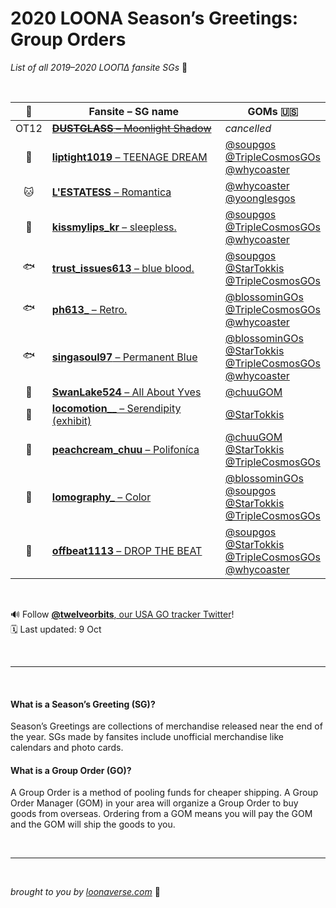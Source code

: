 # 2020 LOONA Season’s Greetings: Group Orders
_List of all 2019–2020 LOOΠΔ fansite SGs_ 🎁

<br>

| 🌙 | Fansite – SG name | GOMs 🇺🇸 |
|:---:|---|---|
| OT12 | ~~[**DUSTGLASS** – Moonlight Shadow](https://twitter.com/DUSTGLASS/status/1173131956634058752)~~ | _cancelled_ |
| 🐰 | [**liptight1019** – TEENAGE DREAM](https://twitter.com/liptight1019/status/1171018623005016064) | [@soupgos](https://twitter.com/soupgos/status/1176278837623250944)<br>[@TripleCosmosGOs](https://twitter.com/TripleCosmosGOs/status/1173169108315230208)<br>[@whycoaster](https://twitter.com/whycoaster/status/1172560946528759813) |
| 🐱 | [**L'ESTATESS** – Romantica](https://twitter.com/lestatess/status/1180135600084512769) | [@whycoaster](https://twitter.com/whycoaster/status/1181405300542324737)<br>[@yoonglesgos](https://twitter.com/yoonglesgos/status/1180670371441201152) |
| 👄 | [**kissmylips_kr** – sleepless.](https://twitter.com/kissmylips_kr/status/1172195731546890240) | [@soupgos](https://twitter.com/soupgos/status/1176281132930916353)<br>[@TripleCosmosGOs](https://twitter.com/TripleCosmosGOs/status/1177835819362635777)<br>[@whycoaster](https://twitter.com/whycoaster/status/1175836416670126085) |
| 🐟 | [**trust_issues613** – blue blood.](https://twitter.com/trust_issues613/status/1173977651293278208) | [@soupgos](https://twitter.com/soupgos/status/1176275144886673408)<br>[@StarTokkis](https://twitter.com/StarTokkis/status/1174107432886460417)<br>[@TripleCosmosGOs](https://twitter.com/TripleCosmosGOs/status/1174251980182757382) |
| 🐟 | [**ph613&#95;** – Retro.](https://twitter.com/ph613_/status/1171053404791009280) | [@blossominGOs](https://twitter.com/StarTokkis/status/1175171338878771200)<br>[@TripleCosmosGOs](https://twitter.com/TripleCosmosGOs/status/1174252247867383809)<br>[@whycoaster](https://twitter.com/whycoaster/status/1173807657729384449) |
| 🐟 | [**singasoul97** – Permanent Blue](https://twitter.com/singasoul97/status/1172438039647281153) | [@blossominGOs](https://twitter.com/blossominGOs/status/1172590751290511361)<br>[@StarTokkis](https://twitter.com/StarTokkis/status/1173348270518808576)<br>[@TripleCosmosGOs](https://twitter.com/TripleCosmosGOs/status/1173171794720776193)<br>[@whycoaster](https://twitter.com/whycoaster/status/1173269255170809856) |
| 🍎 | [**SwanLake524** – All About Yves](https://twitter.com/SwanLake524/status/1172871802340573185) | [@chuuGOM](https://twitter.com/chuuGOM/status/1175800460462186499) |
| 🐧 | [**locomotion__** – Serendipity (exhibit)](https://twitter.com/locomotion__/status/1165622019964076034) | [@StarTokkis](https://twitter.com/StarTokkis/status/1174843441601286145) |
| 🐧 | [**peachcream_chuu** – Polifoníca](https://twitter.com/peachcream_chuu/status/1176885923058876416) | [@chuuGOM](https://twitter.com/chuuGOM/status/1176897429796544512)<br>[@StarTokkis](https://twitter.com/StarTokkis/status/1181007607345090560)<br>[@TripleCosmosGOs](https://twitter.com/TripleCosmosGOs/status/1177835139377909760) |
| 🍍 | [**lomography&#95;** – Color](https://twitter.com/lomography_/status/1173225884817342465?s=20) | [@blossominGOs](https://twitter.com/blossominGOs/status/1175503862246961152)<br>[@soupgos](https://twitter.com/soupgos/status/1176272631445839872)<br>[@StarTokkis](https://twitter.com/StarTokkis/status/1173832376968982529)<br>[@TripleCosmosGOs](https://twitter.com/TripleCosmosGOs/status/1173458402598686722) |
| 🐺 | [**offbeat1113** – DROP THE BEAT](https://twitter.com/offbeat1113/status/1173847180399927296) | [@soupgos](https://twitter.com/soupgos/status/1176270764363911168)<br>[@StarTokkis](https://twitter.com/StarTokkis/status/1174116505480564736)<br>[@TripleCosmosGOs](https://twitter.com/TripleCosmosGOs/status/1174251436256968704)<br>[@whycoaster](https://twitter.com/whycoaster/status/1174135326371188736) |


<br>

🔊 Follow [**@twelveorbits**, our USA GO tracker Twitter](https://twitter.com/twelveorbits)!<br>
🗓 Last updated: 9 Oct

<br>

---

<br>

#### What is a Season’s Greeting (SG)?
Season’s Greetings are collections of merchandise released near the end of the year. SGs made by fansites include unofficial merchandise like calendars and photo cards.

#### What is a Group Order (GO)?
A Group Order is a method of pooling funds for cheaper shipping. A Group Order Manager (GOM) in your area will organize a Group Order to buy goods from overseas. Ordering from a GOM means you will pay the GOM and the GOM will ship the goods to you.

<br>

---

<br>

_brought to you by [loonaverse.com](https://loonaverse.com)_ 💖
